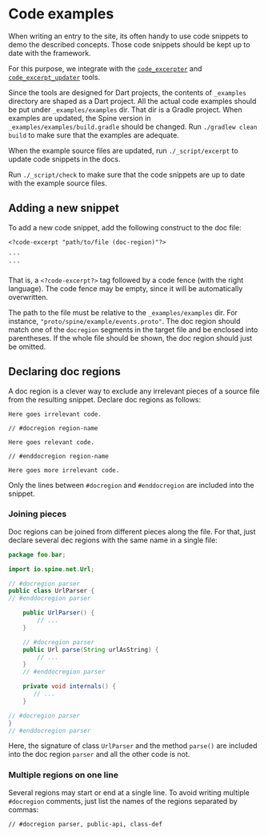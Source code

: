 # Code examples

When writing an entry to the site, its often handy to use code snippets to demo the described
concepts. Those code snippets should be kept up to date with the framework.

For this purpose, we integrate with the [`code_excerpter`](https://github.com/chalin/code_excerpter)
and [`code_excerpt_updater`](https://github.com/chalin/code_excerpt_updater) tools.

Since the tools are designed for Dart projects, the contents of `_examples` directory are shaped as
a Dart project. All the actual code examples should be put under `_examples/examples` dir. That dir
is a Gradle project. When examples are updated, the Spine version in
`_examples/examples/build.gradle` should be changed. Run `./gradlew clean build` to make sure that
the examples are adequate.

When the example source files are updated, run `./_script/excerpt` to update code snippets in
the docs.

Run `./_script/check` to make sure that the code snippets are up to date with the example source
files.

## Adding a new snippet

To add a new code snippet, add the following construct to the doc file:

`<?code-excerpt "path/to/file (doc-region)"?>`
<pre>
```
```
</pre>

That is, a `<?code-excerpt?>` tag followed by a code fence (with the right language). The code fence
may be empty, since it will be automatically overwritten.

The path to the file must be relative to the `_examples/examples` dir. For instance,
`"proto/spine/example/events.proto"`. The doc region should match one of the `docregion` segments in
the target file and be enclosed into parentheses. If the whole file should be shown, the doc region
should just be omitted.

## Declaring doc regions

A doc region is a clever way to exclude any irrelevant pieces of a source file from the resulting
snippet. Declare doc regions as follows:

```
Here goes irrelevant code.

// #docregion region-name

Here goes relevant code.

// #enddocregion region-name

Here goes more irrelevant code.
```

Only the lines between `#docregion` and `#enddocregion` are included into the snippet.

### Joining pieces

Doc regions can be joined from different pieces along the file. For that, just declare several dec
regions with the same name in a single file:

```java
package foo.bar;

import io.spine.net.Url;

// #docregion parser
public class UrlParser {
// #enddocregion parser

    public UrlParser() {
        // ...
    }

    // #docregion parser
    public Url parse(String urlAsString) {
        // ...
    }
    // #enddocregion parser

    private void internals() {
       // ...
    }

// #docregion parser
}
// #enddocregion parser
```

Here, the signature of class `UrlParser` and the method `parse()` are included into the doc region
`parser` and all the other code is not.

### Multiple regions on one line

Several regions may start or end at a single line. To avoid writing multiple `#docregion` comments,
just list the names of the regions separated by commas:

```
// #docregion parser, public-api, class-def
```
